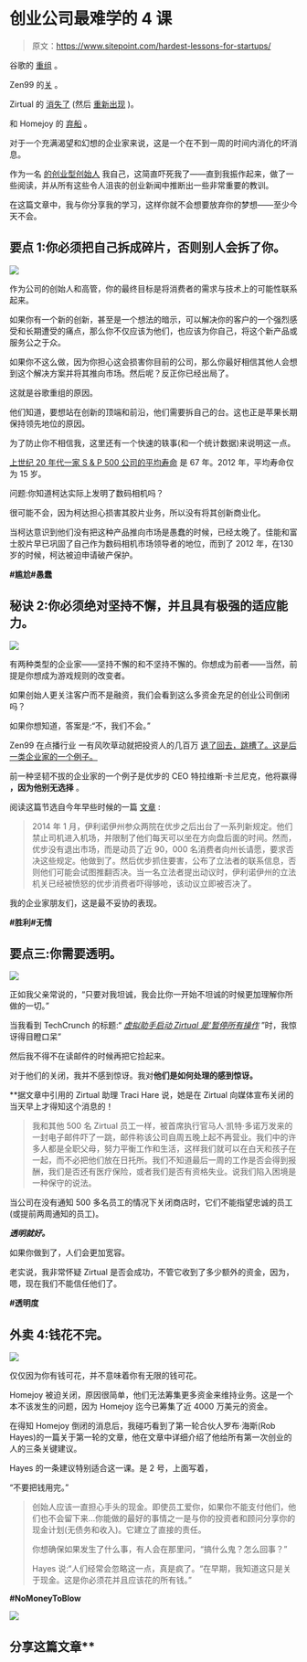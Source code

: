 # 创业公司最难学的 4 课

> 原文：<https://www.sitepoint.com/hardest-lessons-for-startups/>

谷歌的 [重组](http://www.nytimes.com/2015/08/11/technology/google-alphabet-restructuring.html?action=click&contentCollection=Technology&module=RelatedCoverage&region=Marginalia&pgtype=article) 。

Zen99 的[关](https://medium.com/@tmzier/zen99-is-closing-its-doors-8-25-169830ec7da8) 。

Zirtual 的 [消失了](http://techcrunch.com/2015/08/10/zirtual-pause/?ncid=rss) (然后 [重新出现](https://medium.com/@marenkate/zirtual-what-happened-and-what-s-next-f9bd493ecc49) )。

和 Homejoy 的 [弃船](http://techcrunch.com/2015/07/17/homejoy-is-shutting-down-at-the-end-of-the-month/) 。

对于一个充满渴望和幻想的企业家来说，这是一个在不到一周的时间内消化的坏消息。

作为一名 [的创业型创始人](http://freelanship.com) 我自己，这简直吓死我了——直到我振作起来，做了一些阅读，并从所有这些令人沮丧的创业新闻中推断出一些非常重要的教训。

在这篇文章中，我与你分享我的学习，这样你就不会想要放弃你的梦想——至少今天不会。

## 要点 1:你必须把自己拆成碎片，否则别人会拆了你。

***![](img/817d151e4f6e8e29e26d6da2e870d7a9.png)***

作为公司的创始人和高管，你的最终目标是将消费者的需求与技术上的可能性联系起来。

如果你有一个新的创新，甚至是一个想法的暗示，可以解决你的客户的一个强烈感受和长期遭受的痛点，那么你不仅应该为他们，也应该为你自己，将这个新产品或服务公之于众。

如果你不这么做，因为你担心这会损害你目前的公司，那么你最好相信其他人会想到这个解决方案并将其推向市场。然后呢？反正你已经出局了。

这就是谷歌重组的原因。

他们知道，要想站在创新的顶端和前沿，他们需要拆自己的台。这也正是苹果长期保持领先地位的原因。

为了防止你不相信我，这里还有一个快速的轶事(和一个统计数据)来说明这一点。

[上世纪 20 年代一家 S & P 500 公司的平均寿命](http://www.bbc.com/news/business-16611040) 是 67 年。2012 年，平均寿命仅为 15 岁。

问题:你知道柯达实际上发明了数码相机吗？

很可能不会，因为柯达担心损害其胶片业务，所以没有将其创新商业化。

当柯达意识到他们没有把这种产品推向市场是愚蠢的时候，已经太晚了。佳能和富士胶片早已巩固了自己作为数码相机市场领导者的地位，而到了 2012 年，在[](http://www.telegraph.co.uk/finance/newsbysector/industry/9024382/Kodak-files-for-Chapter-11-bankruptcy-protection.html)130 岁的时候，柯达被迫申请破产保护。

**#尴尬#愚蠢**

## 秘诀 2:你必须绝对坚持不懈，并且具有极强的适应能力。

**![](img/096f88ee6e67a064b6b928e9d7aff50f.png)**

有两种类型的企业家——坚持不懈的和不坚持不懈的。你想成为前者——当然，前提是你想成为游戏规则的改变者。

如果创始人更关注客户而不是融资，我们会看到这么多资金充足的创业公司倒闭吗？

如果你想知道，答案是:“不，我们不会。”

Zen99 在点播行业 一有风吹草动就把投资人的几百万 [退了回去，跳槽了。这是后一类企业家的一个例子。](http://www.businessinsider.com/uber-driver-lawsuit-judge-deciding-whether-to-grant-class-status-2015-8)

前一种坚韧不拔的企业家的一个例子是优步的 CEO 特拉维斯·卡兰尼克，他将赢得 **，因为他别无选择** 。

阅读这篇节选自今年早些时候的一篇 [文章](http://www.buzzfeed.com/johanabhuiyan/its-already-over-and-uber-has-won#.dpW4x2KdJ1) :

> 2014 年 1 月，伊利诺伊州参众两院在优步之后出台了一系列新规定。他们禁止司机进入机场，并限制了他们每天可以坐在方向盘后面的时间。然而，优步没有退出市场，而是动员了近 90，000 名消费者向州长请愿，要求否决这些规定。他做到了。然后优步抓住要害，公布了立法者的联系信息，否则他们可能会试图推翻否决。当一名立法者提出动议时，伊利诺伊州的立法机关已经被愤怒的优步消费者吓得够呛，该动议立即被否决了。

我的企业家朋友们，这是最不妥协的表现。

**#胜利#无情**

## **要点三:你需要透明。**

**![](img/170121f10ec57200354d68751c29fdfa.png)**

正如我父亲常说的，“只要对我坦诚，我会比你一开始不坦诚的时候更加理解你所做的一切。”

当我看到 TechCrunch 的标题:“ [*虚拟助手启动 Zirtual 是‘暂停所有操作*](http://techcrunch.com/2015/08/10/zirtual-pause/) ”时，我惊讶得目瞪口呆”

然后我不得不在读邮件的时候再把它捡起来。

对于他们的关闭，我并不感到惊讶。我对**他们是如何处理的感到惊讶。**

 **据文章中引用的 Zirtual 助理 Traci Hare 说，她是在 Zirtual 向媒体宣布关闭的当天早上才得知这个消息的！

> 我和其他 500 名 Zirtual 员工一样，被首席执行官马人·凯特·多诺万发来的一封电子邮件吓了一跳，邮件称该公司自周五晚上起不再营业。我们中的许多人都是全职父母，努力平衡工作和生活，这样我们就可以在白天和孩子在一起，而不必把他们放在日托所。我们不知道最后一周的工作是否会得到报酬，我们是否还有医疗保险，或者我们是否有资格失业。说我们陷入困境是一种保守的说法。

当公司在没有通知 500 多名员工的情况下关闭商店时，它们不能指望忠诚的员工(或提前两周通知的员工)。

***透明就好。***

如果你做到了，人们会更加宽容。

老实说，我非常怀疑 Zirtual 是否会成功，不管它收到了多少额外的资金，因为，嗯，现在我们不能信任他们了。

**#透明度**

## **外卖 4:钱花不完。**

**![](img/d951b24497b1c0a071b2434fb5128839.png)**

仅仅因为你有钱可花，并不意味着你有无限的钱可花。

Homejoy 被迫关闭，原因很简单，他们无法筹集更多资金来维持业务。这是一个本不该发生的问题，因为 Homejoy 迄今已筹集了近 4000 万美元的资金。

在得知 Homejoy 倒闭的消息后，我碰巧看到了第一轮合伙人罗布·海斯(Rob Hayes)的一篇关于第一轮的文章，他在文章中详细介绍了他给所有第一次创业的人的三条关键建议。

Hayes 的一条建议特别适合这一课。是 2 号，上面写着，

“不要把钱用完。”

> 创始人应该一直担心手头的现金。即使员工爱你，如果你不能支付他们，他们也不会留下来…你能做的最好的事情之一是与你的投资者和顾问分享你的现金计划(无债务和收入)。它建立了直接的责任。
> 
> 你想确保如果发生了什么事，有人会在那里问，“搞什么鬼？怎么回事？”
> 
> Hayes 说:“人们经常会忽略这一点，真是疯了。“在早期，我知道这只是关于现金。这是你必须花并且应该花的所有钱。”

**#NoMoneyToBlow**

**![](img/dd64fb51f0264e96bed804af502affb2.png)**

## 分享这篇文章**